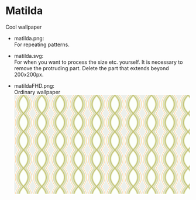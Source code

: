 # Matilda
Cool wallpaper

* matilda.png:  
  For repeating patterns.  

* matilda.svg:  
  For when you want to process the size etc. yourself. It is necessary to remove the protruding part. Delete the part that extends beyond 200x200px.  

* matildaFHD.png:  
  Ordinary wallpaper
![](https://github.com/Sandy10000/Matilda/blob/main/matildaFHD.png)
